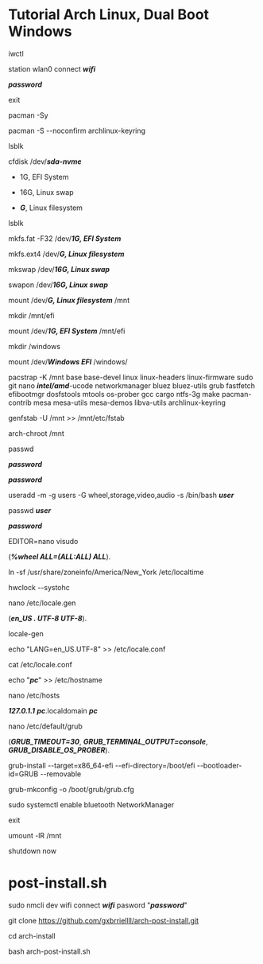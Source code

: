 # Tutorial Arch Linux, Dual Boot Windows

iwctl

station wlan0 connect ***wifi***

***password***

exit

pacman -Sy

pacman -S --noconfirm archlinux-keyring

lsblk

cfdisk /dev/***sda-nvme***

* 1G, EFI System

* 16G, Linux swap

* ***G***, Linux filesystem

lsblk

mkfs.fat -F32 /dev/***1G, EFI System***

mkfs.ext4 /dev/***G, Linux filesystem***

mkswap /dev/***16G, Linux swap***

swapon /dev/***16G, Linux swap***

mount /dev/***G, Linux filesystem*** /mnt

mkdir /mnt/efi

mount /dev/***1G, EFI System*** /mnt/efi

mkdir /windows

mount /dev/***Windows EFI*** /windows/

pacstrap -K /mnt base base-devel linux linux-headers linux-firmware sudo git nano ***intel/amd***-ucode networkmanager bluez bluez-utils grub fastfetch efibootmgr dosfstools mtools os-prober gcc cargo ntfs-3g make pacman-contrib mesa mesa-utils mesa-demos libva-utils archlinux-keyring

genfstab -U /mnt >> /mnt/etc/fstab

arch-chroot /mnt

passwd

***password***

***password***

useradd -m -g users -G wheel,storage,video,audio -s /bin/bash ***user***

passwd ***user***

***password***

EDITOR=nano visudo

(***%wheel ALL=(ALL:ALL) ALL***).

ln -sf /usr/share/zoneinfo/America/New_York /etc/localtime

hwclock --systohc

nano /etc/locale.gen 

(***en_US . UTF-8 UTF-8***).

locale-gen

echo "LANG=en_US.UTF-8" >> /etc/locale.conf

cat /etc/locale.conf

echo "***pc***" >> /etc/hostname

nano /etc/hosts

***127.0.1.1***        ***pc***.localdomain        ***pc***

nano /etc/default/grub

(***GRUB_TIMEOUT=30***, ***GRUB_TERMINAL_OUTPUT=console***, ***GRUB_DISABLE_OS_PROBER***).

grub-install --target=x86_64-efi --efi-directory=/boot/efi --bootloader-id=GRUB --removable

grub-mkconfig -o /boot/grub/grub.cfg

sudo systemctl enable bluetooth NetworkManager

exit

umount -lR /mnt

shutdown now

# post-install.sh

sudo nmcli dev wifi connect ***wifi*** pasword "***password***"

git clone https://github.com/gxbrriellll/arch-post-install.git

cd arch-install

bash arch-post-install.sh
